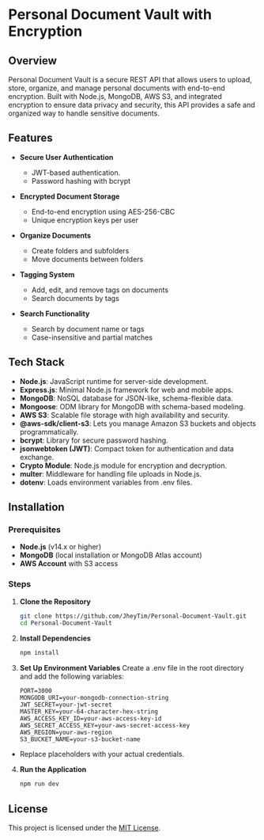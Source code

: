 # Personal Document Vault with Encryption

## Overview
Personal Document Vault is a secure REST API that allows users to upload, store, organize, and manage personal documents with end-to-end encryption. Built with Node.js, MongoDB, AWS S3, and integrated encryption to ensure data privacy and security, this API provides a safe and organized way to handle sensitive documents.

## Features
* **Secure User Authentication**
  * JWT-based authentication.
  * Password hashing with bcrypt

* **Encrypted Document Storage**
  * End-to-end encryption using AES-256-CBC
  * Unique encryption keys per user

* **Organize Documents**
  * Create folders and subfolders
  * Move documents between folders

* **Tagging System**
  * Add, edit, and remove tags on documents
  * Search documents by tags

* **Search Functionality**
  * Search by document name or tags
  * Case-insensitive and partial matches

## Tech Stack
* **Node.js**: JavaScript runtime for server-side development.
* **Express.js**: Minimal Node.js framework for web and mobile apps.
* **MongoDB**: NoSQL database for JSON-like, schema-flexible data.
* **Mongoose**: ODM library for MongoDB with schema-based modeling.
* **AWS S3**: Scalable file storage with high availability and security.
* **@aws-sdk/client-s3**: Lets you manage Amazon S3 buckets and objects programmatically.
* **bcrypt**: Library for secure password hashing.
* **jsonwebtoken (JWT)**: Compact token for authentication and data exchange.
* **Crypto Module**: Node.js module for encryption and decryption.
* **multer**: Middleware for handling file uploads in Node.js.
* **dotenv**: Loads environment variables from .env files.

## Installation

### Prerequisites

* **Node.js** (v14.x or higher)
* **MongoDB** (local installation or MongoDB Atlas account)
* **AWS Account** with S3 access

### Steps
1. **Clone the Repository**
    ```bash
    git clone https://github.com/JheyTim/Personal-Document-Vault.git
    cd Personal-Document-Vault
    ```
2. **Install Dependencies**
    ```bash
    npm install
    ```
3. **Set Up Environment Variables**
Create a .env file in the root directory and add the following variables:
    ```env
    PORT=3000
    MONGODB_URI=your-mongodb-connection-string
    JWT_SECRET=your-jwt-secret
    MASTER_KEY=your-64-character-hex-string
    AWS_ACCESS_KEY_ID=your-aws-access-key-id
    AWS_SECRET_ACCESS_KEY=your-aws-secret-access-key
    AWS_REGION=your-aws-region
    S3_BUCKET_NAME=your-s3-bucket-name
    ```
* Replace placeholders with your actual credentials.

4. **Run the Application**
    ```bash
    npm run dev
    ```

## License
This project is licensed under the [MIT License](LICENSE).
